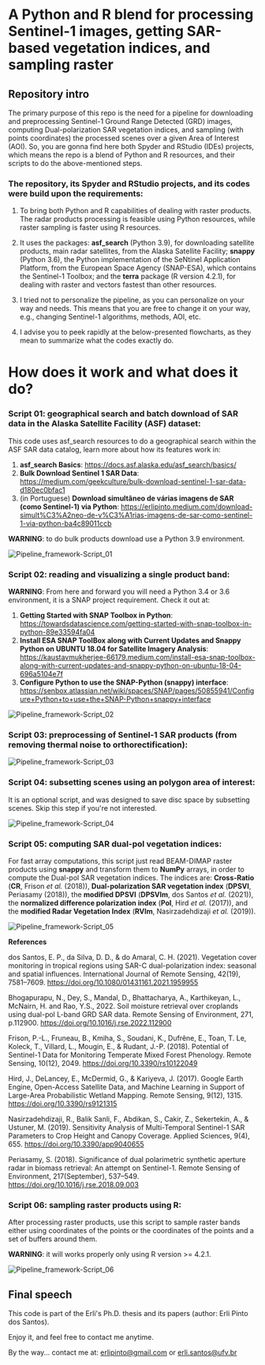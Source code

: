 # A Python and R blend for processing Sentinel-1 images, getting SAR-based vegetation indices, and sampling raster

## Repository intro

The primary purpose of this repo is the need for a pipeline for downloading and preprocessing Sentinel-1 Ground Range Detected (GRD) images, computing Dual-polarization SAR vegetation indices, and sampling (with points coordinates) the processed scenes over a given Area of Interest (AOI). So, you are gonna find here both Spyder and RStudio (IDEs) projects, which means the repo is a blend of Python and R resources, and their scripts to do the above-mentioned steps.

### The repository, its Spyder and RStudio projects, and its codes were build upon the requirements:

1) To bring both Python and R capabilities of dealing with raster products. The radar products processing is feasible using Python resources, while raster sampling is faster using R resources.

2) It uses the packages: **asf_search** (Python 3.9), for downloading satellite products, main radar satellites, from the Alaska Satellite Facility; **snappy** (Python 3.6), the Python implementation of the SeNtinel Application Platform, from the European Space Agency (SNAP-ESA), which contains the Sentinel-1 Toolbox; and the **terra** package (R version 4.2.1), for dealing with raster and vectors fastest than other resources.

3) I tried not to personalize the pipeline, as you can personalize on your way and needs. This means that you are free to change it on your way, e.g., changing Sentinel-1 algorithms, methods, AOI, etc.

4) I advise you to peek rapidly at the below-presented flowcharts, as they mean to summarize what the codes exactly do.

# How does it work and what does it do?
### Script 01: geographical search and batch download of SAR data in the Alaska Satellite Facility (ASF) dataset:

This code uses asf_search resources to do a geographical search within the ASF SAR data catalog, learn more about how its features work in:

1) **asf_search Basics**: https://docs.asf.alaska.edu/asf_search/basics/
2) **Bulk Download Sentinel 1 SAR Data**: https://medium.com/geekculture/bulk-download-sentinel-1-sar-data-d180ec0bfac1
3) (in Portuguese) **Download simultâneo de várias imagens de SAR (como Sentinel-1) via Python**: https://erlipinto.medium.com/download-simult%C3%A2neo-de-v%C3%A1rias-imagens-de-sar-como-sentinel-1-via-python-ba4c89011ccb

**WARNING**: to do bulk products download use a Python 3.9 environment. 

![Pipeline_framework-Script_01](https://user-images.githubusercontent.com/52005057/185178301-6ff7cb73-33c0-4bd4-961a-5e7deeaad6b4.png)

### Script 02: reading and visualizing a single product band:

**WARNING**: From here and forward you will need a Python 3.4 or 3.6 environment, it is a SNAP project requirement. Check it out at:
1) **Getting Started with SNAP Toolbox in Python**: https://towardsdatascience.com/getting-started-with-snap-toolbox-in-python-89e33594fa04
2) **Install ESA SNAP ToolBox along with Current Updates and Snappy Python on UBUNTU 18.04 for Satellite Imagery Analysis**: https://kaustavmukherjee-66179.medium.com/install-esa-snap-toolbox-along-with-current-updates-and-snappy-python-on-ubuntu-18-04-696a5104e7f
3) **Configure Python to use the SNAP-Python (snappy) interface**: https://senbox.atlassian.net/wiki/spaces/SNAP/pages/50855941/Configure+Python+to+use+the+SNAP-Python+snappy+interface

![Pipeline_framework-Script_02](https://user-images.githubusercontent.com/52005057/185178373-92cd7128-bf52-4630-ba00-5d809e2d35a9.png)

### Script 03: preprocessing of Sentinel-1 SAR products (from removing thermal noise to orthorectification):

![Pipeline_framework-Script_03](https://user-images.githubusercontent.com/52005057/185178407-ed607a5d-44e9-4623-92c3-3ce314e617e3.png)

### Script 04: subsetting scenes using an polygon area of interest:

It is an optional script, and was designed to save disc space by subsetting scenes. Skip this step if you're not interested.

![Pipeline_framework-Script_04](https://user-images.githubusercontent.com/52005057/185178462-4566e0c6-6388-48b5-8b8f-27e31f3edba9.png)

### Script 05: computing SAR dual-pol vegetation indices:

For fast array computations, this script just read BEAM-DIMAP raster products using **snappy** and transform them to **NumPy** arrays, in order to compute the Dual-pol SAR vegetation indices. The indices are: **Cross-Ratio** (**CR**, Frison *et al.* (2018)), **Dual-polarization SAR vegetation index** (**DPSVI**, Periasamy (2018)), the **modified DPSVI** (**DPSVIm**, dos Santos *et al.* (2021)), the **normalized difference polarization index** (**Pol**, Hird *et al.* (2017)), and the **modified Radar Vegetation Index** (**RVIm**, Nasirzadehdizaji *et al.* (2019)).

![Pipeline_framework-Script_05](https://user-images.githubusercontent.com/52005057/185178500-4f4aa885-84b8-4b5e-8d41-8cc17d8a2594.png)

**References**

dos Santos, E. P., da Silva, D. D., & do Amaral, C. H. (2021). Vegetation cover monitoring in tropical regions using SAR-C dual-polarization index: seasonal and spatial influences. International Journal of Remote Sensing, 42(19), 7581–7609. https://doi.org/10.1080/01431161.2021.1959955

Bhogapurapu, N., Dey, S., Mandal, D., Bhattacharya, A., Karthikeyan, L., McNairn, H. and Rao, Y.S., 2022. Soil moisture retrieval over croplands using dual-pol L-band GRD SAR data. Remote Sensing of Environment, 271, p.112900. https://doi.org/10.1016/j.rse.2022.112900

Frison, P.-L., Fruneau, B., Kmiha, S., Soudani, K., Dufrêne, E., Toan, T. Le, Koleck, T., Villard, L., Mougin, E., & Rudant, J.-P. (2018). Potential of Sentinel-1 Data for Monitoring Temperate Mixed Forest Phenology. Remote Sensing, 10(12), 2049. https://doi.org/10.3390/rs10122049

Hird, J., DeLancey, E., McDermid, G., & Kariyeva, J. (2017). Google Earth Engine, Open-Access Satellite Data, and Machine Learning in Support of Large-Area Probabilistic Wetland Mapping. Remote Sensing, 9(12), 1315. https://doi.org/10.3390/rs9121315

Nasirzadehdizaji, R., Balik Sanli, F., Abdikan, S., Cakir, Z., Sekertekin, A., & Ustuner, M. (2019). Sensitivity Analysis of Multi-Temporal Sentinel-1 SAR Parameters to Crop Height and Canopy Coverage. Applied Sciences, 9(4), 655. https://doi.org/10.3390/app9040655

Periasamy, S. (2018). Significance of dual polarimetric synthetic aperture radar in biomass retrieval: An attempt on Sentinel-1. Remote Sensing of Environment, 217(September), 537–549. https://doi.org/10.1016/j.rse.2018.09.003

### Script 06: sampling raster products using R:

After processing raster products, use this script to sample raster bands either using coordinates of the points or the coordinates of the points and a set of buffers around them.

**WARNING**: it will works properly only using R version >= 4.2.1.

![Pipeline_framework-Script_06](https://user-images.githubusercontent.com/52005057/185178550-4ebabbf6-db22-42a4-bf11-cb85736eadbd.png)

## Final speech

This code is part of the Erli's Ph.D. thesis and its papers (author: Erli Pinto dos Santos).

Enjoy it, and feel free to contact me anytime.

By the way... contact me at: erlipinto@gmail.com or erli.santos@ufv.br
